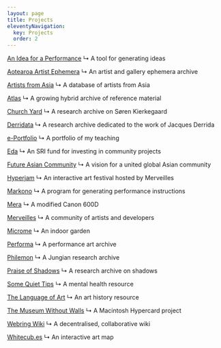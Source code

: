```yaml
---
layout: page
title: Projects
eleventyNavigation:
  key: Projects
  order: 2
---
```


[An Idea for a Performance](/projects/an-idea-for-a-performance)
↳ A tool for generating ideas

[Aotearoa Artist Ephemera](/projects/aotearoa-artist-ephemera)
↳ An artist and gallery ephemera archive

[Artists from Asia](/projects/artists-from-asia)
↳ A database of artists from Asia

[Atlas](/projects/atlas)
↳ A growing hybrid archive of reference material

[Church Yard](/projects/church-yard)
↳ A research archive on Søren Kierkegaard

[Derridata](/projects/derridata)
↳ A research archive dedicated to the work of Jacques Derrida

[e-Portfolio](/projects/e-portfolio)
↳ A portfolio of my teaching

[Eda](/projects/eda)
↳ An SRI fund for investing in community projects

[Future Asian Community](/projects/future-asian-community)
↳ A vision for a united global Asian community

[Hyperjam](/projects/hyperjam)
↳ An interactive art festival hosted by Merveilles

[Markono](/projects/markono)
↳ A program for generating performance instructions

[Mera](/projects/mera)
↳ A modified Canon 600D

[Merveilles](/projects/merveilles)
↳ A community of artists and developers

[Microme](/projects/microme)
↳ An indoor garden

[Performa](/projects/performa)
↳ A performance art archive

[Philemon](/projects/philemon)
↳ A Jungian research archive

[Praise of Shadows](/projects/praise-of-shadows)
↳ A research archive on shadows

[Some Quiet Tips](/projects/some-quiet-tips)
↳ A mental health resource

[The Language of Art](/projects/the-language-of-art)
↳ An art history resource

[The Museum Without Walls](/projects/museum-without-walls)
↳ A Macintosh Hypercard project

[Webring Wiki](/projects/webring-wiki)
↳ A decentralised, collaborative wiki

[Whitecub.es](/projects/whitecubes)
↳ An interactive art map